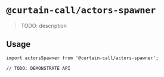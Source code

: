 # `@curtain-call/actors-spawner`

> TODO: description

## Usage

```
import actorsSpawner from '@curtain-call/actors-spawner';

// TODO: DEMONSTRATE API
```
